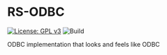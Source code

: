 # RS-ODBC

[![License: GPL v3](https://img.shields.io/badge/License-GPLv3-blue.svg)](https://github.com/mversic/rs-odbc/blob/master/LICENSE)
![Build](https://github.com/mversic/rs-odbc/actions/workflows/odbc-ci.yml/badge.svg)

ODBC implementation that looks and feels like ODBC
